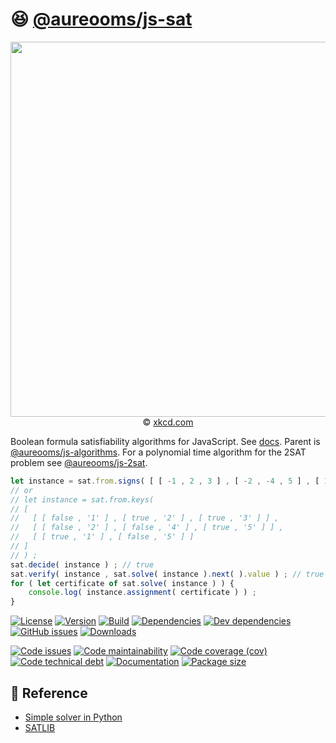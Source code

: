 :satisfied: [@aureooms/js-sat](https://aureooms.github.io/js-sat)
==

<p align="center">
<a href="https://xkcd.com/287">
<img src="https://imgs.xkcd.com/comics/np_complete.png" width="600">
</a><br/>
© <a href="https://xkcd.com">xkcd.com</a>
</p>

Boolean formula satisfiability algorithms for JavaScript.
See [docs](https://aureooms.github.io/js-sat).
Parent is [@aureooms/js-algorithms](https://github.com/aureooms/js-algorithms).
For a polynomial time algorithm for the 2SAT problem see
[@aureooms/js-2sat](https://github.com/aureooms/js-2sat).

```js
let instance = sat.from.signs( [ [ -1 , 2 , 3 ] , [ -2 , -4 , 5 ] , [ 1 , -5 ] ] ) ;
// or
// let instance = sat.from.keys(
// [
//   [ [ false , '1' ] , [ true , '2' ] , [ true , '3' ] ] ,
//   [ [ false , '2' ] , [ false , '4' ] , [ true , '5' ] ] ,
//   [ [ true , '1' ] , [ false , '5' ] ]
// ]
// ) ;
sat.decide( instance ) ; // true
sat.verify( instance , sat.solve( instance ).next( ).value ) ; // true
for ( let certificate of sat.solve( instance ) ) {
    console.log( instance.assignment( certificate ) ) ;
}
```

[![License](https://img.shields.io/github/license/aureooms/js-sat.svg)](https://raw.githubusercontent.com/aureooms/js-sat/master/LICENSE)
[![Version](https://img.shields.io/npm/v/@aureooms/js-sat.svg)](https://www.npmjs.org/package/@aureooms/js-sat)
[![Build](https://img.shields.io/travis/aureooms/js-sat/master.svg)](https://travis-ci.org/aureooms/js-sat/branches)
[![Dependencies](https://img.shields.io/david/aureooms/js-sat.svg)](https://david-dm.org/aureooms/js-sat)
[![Dev dependencies](https://img.shields.io/david/dev/aureooms/js-sat.svg)](https://david-dm.org/aureooms/js-sat?type=dev)
[![GitHub issues](https://img.shields.io/github/issues/aureooms/js-sat.svg)](https://github.com/aureooms/js-sat/issues)
[![Downloads](https://img.shields.io/npm/dm/@aureooms/js-sat.svg)](https://www.npmjs.org/package/@aureooms/js-sat)

[![Code issues](https://img.shields.io/codeclimate/issues/aureooms/js-sat.svg)](https://codeclimate.com/github/aureooms/js-sat/issues)
[![Code maintainability](https://img.shields.io/codeclimate/maintainability/aureooms/js-sat.svg)](https://codeclimate.com/github/aureooms/js-sat/trends/churn)
[![Code coverage (cov)](https://img.shields.io/codecov/c/gh/aureooms/js-sat/master.svg)](https://codecov.io/gh/aureooms/js-sat)
[![Code technical debt](https://img.shields.io/codeclimate/tech-debt/aureooms/js-sat.svg)](https://codeclimate.com/github/aureooms/js-sat/trends/technical_debt)
[![Documentation](https://aureooms.github.io/js-sat/badge.svg)](https://aureooms.github.io/js-sat/source.html)
[![Package size](https://img.shields.io/bundlephobia/minzip/@aureooms/js-sat)](https://bundlephobia.com/result?p=@aureooms/js-sat)

## :scroll: Reference

  - [Simple solver in Python](http://sahandsaba.com/understanding-sat-by-implementing-a-simple-sat-solver-in-python.html)
  - [SATLIB](http://www.cs.ubc.ca/~hoos/SATLIB/benchm.html)
